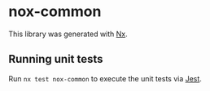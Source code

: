 # nox-common

This library was generated with [Nx](https://nx.dev).

## Running unit tests

Run `nx test nox-common` to execute the unit tests via [Jest](https://jestjs.io).
